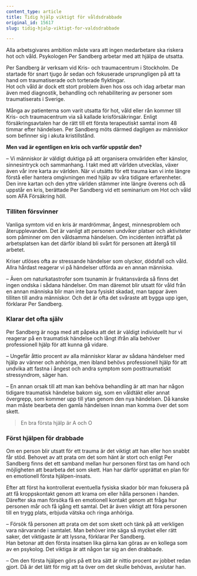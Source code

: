 ```yaml
---
content_type: article
title: Tidig hjälp viktigt för våldsdrabbade
original_id: 15617
slug: tidig-hjalp-viktigt-for-valdsdrabbade

---
```


Alla arbetsgivares ambition måste vara att ingen medarbetare ska riskera hot och våld. Psykologen Per Sandberg arbetar med att hjälpa de utsatta.

Per Sandberg är verksam vid Kris- och traumacentrum i Stockholm. De startade för snart tjugo år sedan och fokuserade ursprungligen på att ta hand om traumatiserade och torterade flyktingar.  
Hot och våld är dock ett stort problem även hos oss och idag arbetar man även med diagnostik, behandling och rehabilitering av personer som traumatiserats i Sverige.

Många av patienterna som varit utsatta för hot, våld eller rån kommer till Kris- och traumacentrum via så kallade krisförsäkringar. Enligt försäkringsavtalen har de rätt till ett första terapeutiskt samtal inom 48 timmar efter händelsen. Per Sandberg möts därmed dagligen av människor som befinner sig i akuta kristillstånd.

**Men vad är egentligen en kris och varför uppstår den?**

– Vi människor är väldigt duktiga på att organisera omvärlden efter känslor, sinnesintryck och sammanhang. I takt med att världen utvecklas, växer även vår inre karta av världen. När vi utsätts för ett trauma kan vi inte längre förstå eller hantera omgivningen med hjälp av våra tidigare erfarenheter. Den inre kartan och den yttre världen stämmer inte längre överens och då uppstår en kris, berättade Per Sandberg vid ett seminarium om Hot och våld som AFA Försäkring höll.

### Tilliten försvinner

Vanliga symtom vid en kris är mardrömmar, ångest, minnesproblem och återupplevanden. Det är vanligt att personen undviker platser och aktiviteter som påminner om den våldsamma händelsen. Om incidenten inträffat på arbetsplatsen kan det därför ibland bli svårt för personen att återgå till arbetet.

Kriser utlöses ofta av stressande händelser som olyckor, dödsfall och våld. Allra hårdast reagerar vi på händelser utförda av en annan människa.

– Även om naturkatastrofer som tsunamin är fruktansvärda så finns det ingen ondska i sådana händelser. Om man däremot blir utsatt för våld från en annan människa blir man inte bara fysiskt skadad, man tappar även tilliten till andra människor. Och det är ofta det svåraste att bygga upp igen, förklarar Per Sandberg.

### Klarar det ofta själv

Per Sandberg är noga med att påpeka att det är väldigt individuellt hur vi reagerar på en traumatisk händelse och långt ifrån alla behöver professionell hjälp för att kunna gå vidare.

– Ungefär åttio procent av alla människor klarar av sådana händelser med hjälp av vänner och anhöriga, men ibland behövs professionell hjälp för att undvika att fastna i ångest och andra symptom som posttraumatiskt stressyndrom, säger han.

– En annan orsak till att man kan behöva behandling är att man har någon tidigare traumatisk händelse bakom sig, som en våldtäkt eller annat övergrepp, som kommer upp till ytan genom den nya händelsen. Då kanske man måste bearbeta den gamla händelsen innan man komma över det som skett.

> En bra första hjälp är A och O

### Först hjälpen för drabbade

Om en person blir utsatt för ett trauma är det viktigt att han eller hon snabbt får stöd. Behovet av att prata om det som hänt är stort och enligt Per Sandberg finns det ett samband mellan hur personen först tas om hand och möjligheten att bearbeta det som skett. Han har därför upprättat en plan för en emotionell första hjälpen-insats.

Efter att först ha kontrollerat eventuella fysiska skador bör man fokusera på att få kroppskontakt genom att krama om eller hålla personen i handen. Därefter ska man försöka få en emotionell kontakt genom att fråga hur personen mår och få igång ett samtal. Det är även viktigt att föra personen till en trygg plats, erbjuda vätska och ringa anhöriga.

– Försök få personen att prata om det som skett och tänk på att verkligen vara närvarande i samtalet. Man behöver inte säga så mycket eller rätt saker, det viktigaste är att lyssna, förklarar Per Sandberg.  
Han betonar att den första insatsen lika gärna kan göras av en kollega som av en psykolog. Det viktiga är att någon tar sig an den drabbade.

– Om den första hjälpen görs på ett bra sätt är nittio procent av jobbet redan gjort. Då är det lätt för mig att ta över om det skulle behövas, avslutar han.

